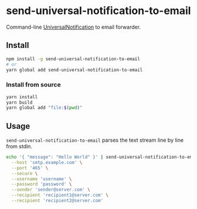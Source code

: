 # send-universal-notification-to-email

Command-line [UniversalNotification] to email forwarder.

[UniversalNotification]: https://github.com/UniversalNotification/spec

## Install

```sh
npm install -g send-universal-notification-to-email
# or
yarn global add send-universal-notification-to-email
```

### Install from source

```sh
yarn install
yarn build
yarn global add "file:$(pwd)"
```

## Usage

`send-universal-notification-to-email` parses the text stream line by line from stdin.

```sh
echo '{ "message": "Hello World" }' | send-universal-notification-to-email \
  --host 'smtp.example.com' \
  --port '465' \
  --secure \
  --username 'username' \
  --password 'password' \
  --sender 'sender@server.com' \
  --recipient 'recipient1@server.com' \
  --recipient 'recipient2@server.com'
```
